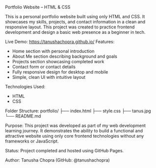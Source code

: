 Portfolio Website – HTML & CSS

This is a personal portfolio website built using only HTML and CSS. It showcases my skills, projects, and contact information in a clean and responsive layout. This project was created to practice frontend development and design a basic web presence as a beginner in tech.

Live Demo:
https://tanushachopra.github.io/
Features:
- Home section with personal introduction
- About Me section describing background and goals
- Projects section showcasing completed work
- Contact form or contact details
- Fully responsive design for desktop and mobile
- Simple, clean UI with intuitive layout

Technologies Used:
- HTML
- CSS

Folder Structure:
portfolio/
├── index.html
├── style.css
├── tanus.jpg
└── README.md

Purpose:
This project was developed as part of my web development learning journey. It demonstrates the ability to build a functional and attractive website using only core frontend technologies without any frameworks or JavaScript.

Status:
Project completed and hosted using GitHub Pages.

Author:
Tanusha Chopra (GitHub: @tanushachopra)
